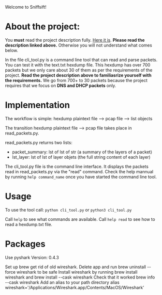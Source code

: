 Welcome to Sniffsift!

# About the project:

You **must** read the project description fully. [Here it is](https://docs.google.com/document/d/1M-ddBvBMP35zRBvscQOrg7LrPI9WOsx9ILS6wI63I4g/edit#heading=h.ercuy2bce6ve). **Please read the description linked above.** Otherwise you will not understand what comes below. 

In the file cli_tool.py is a command line tool that can read and parse packets. You can test it with the text.txt hexdump file. This hexdump has over 700 packets but we only care about 30 of them as per the requirements of the project. **Read the project description above to familiasrize yourself with the requirements.** We go from 700+ to 30 packets because the project requires that we focus on **DNS and DHCP packets** only. 


# Implementation

The workflow is simple:
hexdump plaintext file --> pcap file --> list objects

The transition hexdump plaintext file --> pcap file takes place in read_packets.py. 

read_packets.py returns two lists:
- packet_summary: lst of lst of str (a summary of the layers of a packet)
- lst_layer: lst of lst of layer objets (the full string content of each layer)

The cli_tool.py file is the command line interface. It displays the packets read in read_packets.py via the "read" command. Check the help mannual by running `help command_name` once you have started the command line tool.


# Usage

To use the tool call:
`python cli_tool.py` or `python3 cli_tool.py`

Call `help` to see what commands are available. 
Call `help read` to see how to read a hexdump.txt file.



# Packages

Use pyshark Version: 0.4.3

Set up brew
get rid of old wireshark. Delete app and run brew uninstall --force wireshark to be safe
Install wireshark by running brew install wireshark and brew install --cask wireshark
Check that it worked brew info --cask wireshark
Add an alias to your path directory alias wireshark='/Applications/Wireshark.app/Contents/MacOS/Wireshark'








